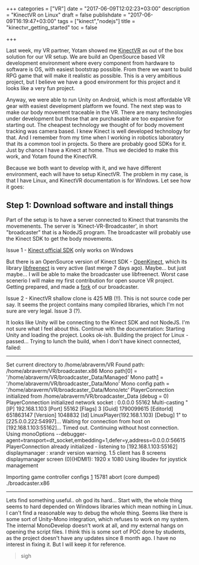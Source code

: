 +++
categories = ["VR"]
date = "2017-06-09T12:02:23+03:00"
description = "KinectVR on Linux"
draft = false
publishdate = "2017-06-09T16:19:47+03:00"
tags = ["kinect","nodejs"]
title = "kinectvr_getting_started"
toc = false

+++

Last week, my VR partner, Yotam showed me [KinectVR][1] as out of the box
solution for our VR setup. We are build an OpenSource based VR development
environment where every component from hardware to software is OS, with easiest
bootstrap possible. From there we want to build RPG game that will make it
realistic as possible. This is a very ambitious project, but I believe we have
a good environment for this project and it looks like a very fun project.

Anyway, we were able to run Unity on Android, which is most affordable VR gear
with easiest development platform we found. The next step was to make our body
movement traceable in the VR. There are many technologies under development but
those that are purchasable are too expansive for starting out. The cheapest
technology we thought of for body movement tracking was camera based. I knew
Kinect is well developed technology for that. And I remember from my time when
I working in robotics laboratory that its a common tool in projects.
So there are probably good SDKs for it. Just by chance I have a Kinect at home.
Thus we decided to make this work, and Yotam found the KinectVR.

Because we both want to develop with it, and we have different environment,
each will have to setup KinectVR. The problem in my case, is that I have
Linux, and KinectVR documentation is for Windows. Let see how it goes:

## Step 1: Download software and install things

Part of the setup is to have a server connected to Kinect that transmits the
movemenents. The server is 'Kinect-VR-Broadcaster', in short "broadcaster"
that is a NodeJS program. The broadcaster will probably use the Kinect SDK
to get the body movements.

Issue 1 - [Kinect official SDK][2] only works on Windows

But there is an OpenSource version of Kinect SDK - [OpenKinect][3], which
its library [libfreenect][4] is very active (last merge 7 days ago).
Maybe... but just maybe... I will be able to make the broadcaster use
libfreenect. Worst case scenerio I will make my first contribution for open
source VR project. Getting prepared, and made a [fork][5] of our broadcaster.

Issue 2 - KinectVR shallow clone is 425 MB (!!). This is not source code per
say. It seems the project contains many compiled libraries, which I'm not
sure are very legal. Issue 3 (?).

It looks like Unity will be connecting to the Kinect SDK and not NodeJS.
I'm not sure what I feel about this. Continue with the documentation:
Starting Unity and loading the project. Looks ok-ish.
Building the project for Linux - passed...
Trying to lunch the build, when I don't have kinect connected, failed:

---

Set current directory to /home/abraverm/VR
Found path: /home/abraverm/VR/broadcaster.x86
Mono path[0] = '/home/abraverm/VR/broadcaster_Data/Managed'
Mono path[1] = '/home/abraverm/VR/broadcaster_Data/Mono'
Mono config path = '/home/abraverm/VR/broadcaster_Data/Mono/etc'
PlayerConnection initialized from /home/abraverm/VR/broadcaster_Data (debug = 0)
PlayerConnection initialized network socket : 0.0.0.0 55162
Multi-casting "[IP] 192.168.1.103 [Port] 55162 [Flags] 3 [Guid] 1790099615 [EditorId] 651863147 [Version] 1048832 [Id] LinuxPlayer(192.168.1.103) [Debug] 1" to [225.0.0.222:54997]...
Waiting for connection from host on [192.168.1.103:55162]...
Timed out. Continuing without host connection.
Using monoOptions --debugger-agent=transport=dt_socket,embedding=1,defer=y,address=0.0.0.0:56615
PlayerConnection already initialized - listening to [192.168.1.103:55162]
displaymanager : xrandr version warning. 1.5
client has 8 screens
displaymanager screen (0)(HDMI1): 1920 x 1080
Using libudev for joystick management


Importing game controller configs
[1]    15781 abort (core dumped)  ./broadcaster.x86

---

Lets find something useful.. oh god its hard...
Start with, the whole thing seems to hard depended on Windows libraries which
mean nothing in Linux. I can't find a reasonable way to debug the whole thing.
Seems like there is some sort of Unity-Mono integration, which refuses to work
on my system. The internal MonoDevelop doesn't work at all, and my external hangs
on opening the script files. I think this is some sort of POC done by students,
as the project doesn't have any updates since 8 month ago. I have no interest
in fixing it. But I will keep it for reference.

> sigh



[1]: http://kinectvr.com/
[2]: https://www.microsoft.com/en-us/download/details.aspx?id=44561
[3]: https://openkinect.org
[4]: https://github.com/OpenKinect/libfreenect
[5]: https://github.com/abraverm/KinectVR


